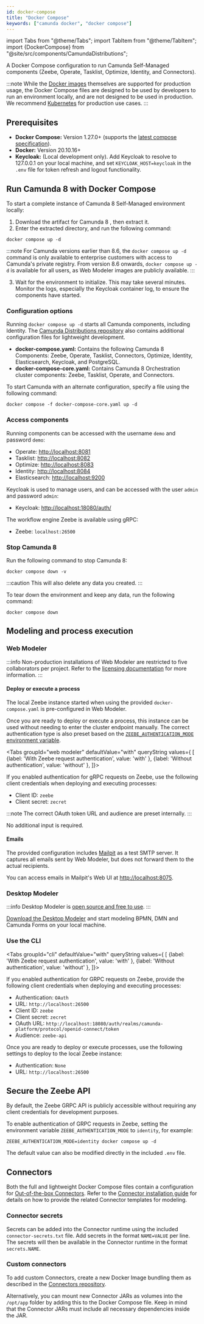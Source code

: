 ```yaml
---
id: docker-compose
title: "Docker Compose"
keywords: ["camunda docker", "docker compose"]
---
```


import Tabs from "@theme/Tabs";
import TabItem from "@theme/TabItem";
import {DockerCompose} from "@site/src/components/CamundaDistributions";

A Docker Compose configuration to run Camunda Self-Managed components (Zeebe, Operate, Tasklist, Optimize, Identity, and Connectors).

:::note
While the [Docker images](/self-managed/setup/deploy/other/docker.md) themselves are supported for production usage, the Docker Compose files are designed to be used by developers to run an environment locally, and are not designed to be used in production. We recommend [Kubernetes](/self-managed/setup/install.md) for production use cases.
:::

## Prerequisites

- **Docker Compose:** Version 1.27.0+ (supports the [latest compose specification](https://docs.docker.com/compose/compose-file/)).
- **Docker:** Version 20.10.16+
- **Keycloak:** (Local development only). Add Keycloak to resolve to 127.0.0.1 on your local machine, and set `KEYCLOAK_HOST=keycloak` in the `.env` file for token refresh and logout functionality.

## Run Camunda 8 with Docker Compose

To start a complete instance of Camunda 8 Self-Managed environment locally:

1. Download the artifact for Camunda 8 <DockerCompose/>, then extract it.
2. Enter the extracted directory, and run the following command:

```shell
docker compose up -d
```

:::note
For Camunda versions earlier than 8.6, the `docker compose up -d` command is only available to enterprise customers with access to Camunda's private registry. From version 8.6 onwards, `docker compose up -d` is available for all users, as Web Modeler images are publicly available.
:::

3. Wait for the environment to initialize. This may take several minutes. Monitor the logs, especially the Keycloak container log, to ensure the components have started.

### Configuration options

Running `docker compose up -d` starts all Camunda components, including Identity. The [Camunda Distributions repository](https://github.com/camunda/camunda-distributions) also contains additional configuration files for lightweight development.

- **docker-compose.yaml:** Contains the following Camunda 8 Components: Zeebe, Operate, Tasklist, Connectors, Optimize, Identity, Elasticsearch, Keycloak, and PostgreSQL.
- **docker-compose-core.yaml:** Contains Camunda 8 Orchestration cluster components: Zeebe, Tasklist, Operate, and Connectors.

To start Camunda with an alternate configuration, specify a file using the following command:

```shell
docker compose -f docker-compose-core.yaml up -d
```

### Access components

Running components can be accessed with the username `demo` and password `demo`:

- Operate: [http://localhost:8081](http://localhost:8081)
- Tasklist: [http://localhost:8082](http://localhost:8082)
- Optimize: [http://localhost:8083](http://localhost:8083)
- Identity: [http://localhost:8084](http://localhost:8084)
- Elasticsearch: [http://localhost:9200](http://localhost:9200)

Keycloak is used to manage users, and can be accessed with the user `admin` and password `admin`:

- Keycloak: [http://localhost:18080/auth/](http://localhost:18080/auth/)

The workflow engine Zeebe is available using gRPC:

- Zeebe: `localhost:26500`

### Stop Camunda 8

Run the following command to stop Camunda 8:

```shell
docker compose down -v
```

:::caution
This will also delete any data you created.
:::

To tear down the environment and keep any data, run the following command:

```shell
docker compose down
```

## Modeling and process execution

### Web Modeler

:::info
Non-production installations of Web Modeler are restricted to five collaborators per project. Refer to the [licensing documentation](/reference/licenses.md) for more information.
:::

#### Deploy or execute a process

The local Zeebe instance started when using the provided `docker-compose.yaml` is pre-configured in Web Modeler.

Once you are ready to deploy or execute a process, this instance can be used without needing to enter the cluster endpoint manually. The correct authentication type is also preset based on the [`ZEEBE_AUTHENTICATION_MODE` environment variable](#securing-the-zeebe-api).

<Tabs groupId="web modeler" defaultValue="with" queryString values={
[
{label: 'With Zeebe request authentication', value: 'with' },
{label: 'Without authentication', value: 'without' },
]}>

<TabItem value="with">

If you enabled authentication for gRPC requests on Zeebe, use the following client credentials when deploying and executing processes:

- Client ID: `zeebe`
- Client secret: `zecret`

:::note
The correct OAuth token URL and audience are preset internally.
:::

</TabItem>

<TabItem value='without'>

No additional input is required.

</TabItem>
</Tabs>

#### Emails

The provided configuration includes [Mailpit](https://github.com/axllent/mailpit) as a test SMTP server. It captures all emails sent by Web Modeler, but does not forward them to the actual recipients.

You can access emails in Mailpit's Web UI at [http://localhost:8075](http://localhost:8075).

### Desktop Modeler

:::info
Desktop Modeler is [open source and free to use](https://github.com/camunda/camunda-modeler).
:::

[Download the Desktop Modeler](https://camunda.com/download/modeler/) and start modeling BPMN, DMN and Camunda Forms on your local machine.

### Use the CLI

<Tabs groupId="cli" defaultValue="with" queryString values={
[
{label: 'With Zeebe request authentication', value: 'with' },
{label: 'Without authentication', value: 'without' },
]}>

<TabItem value="with">

If you enabled authentication for GRPC requests on Zeebe, provide the following client credentials when deploying and executing processes:

- Authentication: `OAuth`
- URL: `http://localhost:26500`
- Client ID: `zeebe`
- Client secret: `zecret`
- OAuth URL: `http://localhost:18080/auth/realms/camunda-platform/protocol/openid-connect/token`
- Audience: `zeebe-api`

</TabItem>

<TabItem value="without">

Once you are ready to deploy or execute processes, use the following settings to deploy to the local Zeebe instance:

- Authentication: `None`
- URL: `http://localhost:26500`

</TabItem>
</Tabs>

## Secure the Zeebe API

By default, the Zeebe GRPC API is publicly accessible without requiring any client credentials for development purposes.

To enable authentication of GRPC requests in Zeebe, setting the environment variable `ZEEBE_AUTHENTICATION_MODE` to `identity`, for example:

```shell
ZEEBE_AUTHENTICATION_MODE=identity docker compose up -d
```

The default value can also be modified directly in the included `.env` file.

## Connectors

Both the full and lightweight Docker Compose files contain a configuration for [Out-of-the-box Connectors](/components/connectors/out-of-the-box-connectors/available-connectors-overview.md). Refer to the [Connector installation guide](/self-managed/connectors-deployment/install-and-start.md) for details on how to provide the related Connector templates for modeling.

### Connector secrets

Secrets can be added into the Connector runtime using the included `connector-secrets.txt` file. Add secrets in the format `NAME=VALUE`
per line. The secrets will then be available in the Connector runtime in the format `secrets.NAME`.

### Custom connectors

To add custom Connectors, create a new Docker Image bundling them as described in the [Connectors repository](https://github.com/camunda/connectors).

Alternatively, you can mount new Connector JARs as volumes into the `/opt/app` folder by adding this to the Docker Compose file. Keep in mind that the Connector JARs must include all necessary dependencies inside the JAR.
